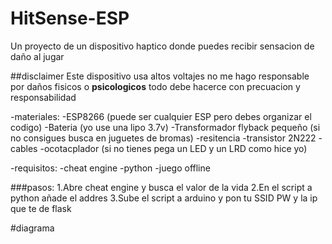 # HitSense-ESP
Un proyecto de un dispositivo haptico donde puedes recibir sensacion de daño al jugar 

##disclaimer
Este dispositivo usa altos voltajes no me hago responsable por daños fisicos o **psicologicos** todo debe hacerce con precuacion y responsabilidad

-materiales:
  -ESP8266 (puede ser cualquier ESP pero debes organizar el codigo)
  -Bateria (yo use una lipo 3.7v)
  -Transformador flyback pequeño (si no consigues busca en juguetes de bromas)
  -resitencia 
  -transistor 2N222
  -cables
  -ocotacplador (si no tienes pega un LED y un LRD como hice yo)

-requisitos:
  -cheat engine
  -python
  -juego offline

###pasos:
1.Abre cheat engine y busca el valor de la vida 
2.En el script a python añade el addres
3.Sube el script a arduino y pon tu SSID PW y la ip que te de flask

#diagrama

